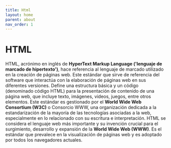 ```yaml
---
title: Html
layout: home
parent: about
nav_order: 1
---
```

# HTML
HTML, acrónimo en inglés de **HyperText Markup Language ('lenguaje de marcado de hipertexto')**, hace referencia al lenguaje de marcado utilizado en la creación de páginas web. Este estándar que sirve de referencia del software que interactúa con la elaboración de páginas web en sus diferentes versiones. Define una estructura básica y un código (denominado código HTML) para la presentación de contenido de una página web, que incluye texto, imágenes, videos, juegos, entre otros elementos. Este estándar es gestionado por el __World Wide Web Consortium (W3C)__ o Consorcio WWW, una organización dedicada a la estandarización de la mayoría de las tecnologías asociadas a la web, especialmente en lo relacionado con su escritura e interpretación. HTML se considera el lenguaje web más importante y su invención crucial para el surgimiento, desarrollo y expansión de la __World Wide Web (WWW)__. Es el estándar que prevalece en la visualización de páginas web y es adoptado por todos los navegadores actuales.
